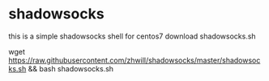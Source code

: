 # shadowsocks
this is a simple shadowsocks shell for centos7
download shadowsocks.sh

wget https://raw.githubusercontent.com/zhwill/shadowsocks/master/shadowsocks.sh && bash shadowsocks.sh
